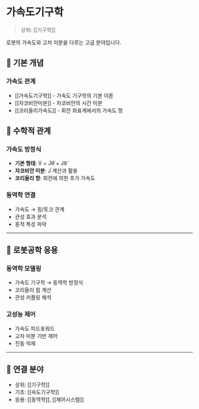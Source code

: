 # 가속도기구학

> 상위: [[기구학]]

로봇의 가속도와 고차 미분을 다루는 고급 분야입니다.

## 🎯 기본 개념

### 가속도 관계
- [[가속도기구학]] - 가속도 기구학의 기본 이론
- [[자코비안미분]] - 자코비안의 시간 미분
- [[코리올리가속도]] - 회전 좌표계에서의 가속도 항

## 🔗 수학적 관계

### 가속도 방정식
- **기본 형태**: V̇ = J̇θ̇ + Jθ̈
- **자코비안 미분**: J̇ 계산과 활용
- **코리올리 항**: 회전에 의한 추가 가속도

### 동역학 연결
- 가속도 → 힘/토크 관계
- 관성 효과 분석
- 동적 특성 파악

---

## 🔗 로봇공학 응용

### 동역학 모델링
- 가속도 기구학 → 동역학 방정식
- 코리올리 힘 계산
- 관성 커플링 해석

### 고성능 제어
- 가속도 피드포워드
- 고차 미분 기반 제어
- 진동 억제

---

## 🔗 연결 분야
- 상위: [[기구학]]
- 기초: [[속도기구학]]
- 응용: [[동역학]], [[제어시스템]]